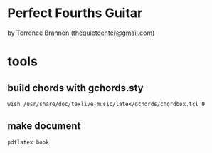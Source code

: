 # Perfect Fourths Guitar

by Terrence Brannon (thequietcenter@gmail.com)

# tools

## build chords with gchords.sty

    wish /usr/share/doc/texlive-music/latex/gchords/chordbox.tcl 9
    
## make document

    pdflatex book